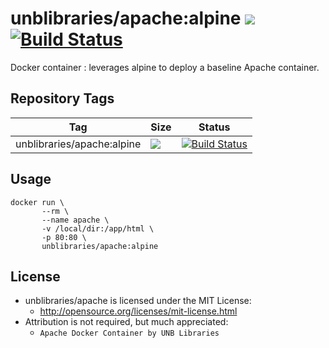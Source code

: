 # unblibraries/apache:alpine [![](https://badge.imagelayers.io/unblibraries/apache:alpine.svg)](https://imagelayers.io/?images=unblibraries/apache:alpine 'Get your own badge on imagelayers.io') [![Build Status](https://travis-ci.org/unb-libraries/docker-alpine.svg?branch=alpine)](https://travis-ci.org/unb-libraries/docker-alpine)
Docker container : leverages alpine to deploy a baseline Apache container.

## Repository Tags

|               Tag              | Size                                                                                                                                                                                 | Status                                                                                                                                               |
|:------------------------------:|--------------------------------------------------------------------------------------------------------------------------------------------------------------------------------------|------------------------------------------------------------------------------------------------------------------------------------------------------|
|    unblibraries/apache:alpine   | [![](https://badge.imagelayers.io/unblibraries/apache:alpine.svg)](https://imagelayers.io/?images=unblibraries/apache:alpine 'Get your own badge on imagelayers.io')           | [![Build Status](https://travis-ci.org/unb-libraries/docker-alpine.svg?branch=alpine)](https://travis-ci.org/unb-libraries/docker-alpine)      |

## Usage
```
docker run \
       --rm \
       --name apache \
       -v /local/dir:/app/html \
       -p 80:80 \
       unblibraries/apache:alpine
```

## License
- unblibraries/apache is licensed under the MIT License:
  - http://opensource.org/licenses/mit-license.html
- Attribution is not required, but much appreciated:
  - `Apache Docker Container by UNB Libraries`
